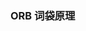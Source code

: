 <!--
 * @Author: Liu Weilong
 * @Date: 2021-01-28 13:45:51
 * @LastEditors: Liu Weilong 
 * @LastEditTime: 2021-01-28 13:46:01
 * @FilePath: /3rd-test-learning/31. orb_slam_related/doc/ORB_DBoW.md
 * @Description: 
-->
### ORB 词袋原理